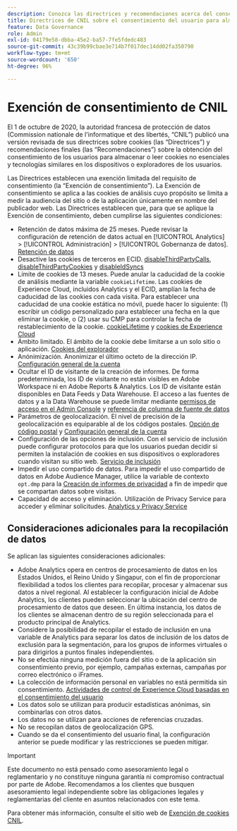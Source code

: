 ```yaml
---
description: Conozca las directrices y recomendaciones acerca del consentimiento de los usuarios para almacenar o leer cookies no esenciales en dispositivos o exploradores.
title: Directrices de CNIL sobre el consentimiento del usuario para almacenar cookies
feature: Data Governance
role: Admin
exl-id: 04179e58-dbba-45e2-ba57-7fe5fdedc483
source-git-commit: 43c39b99cbae3e714b7f017dec14dd02fa350790
workflow-type: tm+mt
source-wordcount: '650'
ht-degree: 96%

---
```


# Exención de consentimiento de CNIL

El 1 de octubre de 2020, la autoridad francesa de protección de datos (Commission nationale de l&#39;informatique et des libertés, “CNIL”) publicó una versión revisada de sus directrices sobre cookies (las “Directrices”) y recomendaciones finales (las “Recomendaciones”) sobre la obtención del consentimiento de los usuarios para almacenar o leer cookies no esenciales y tecnologías similares en los dispositivos o exploradores de los usuarios.

Las Directrices establecen una exención limitada del requisito de consentimiento (la “Exención de consentimiento”). La Exención de consentimiento se aplica a las cookies de análisis cuyo propósito se limita a medir la audiencia del sitio o de la aplicación únicamente en nombre del publicador web. Las Directrices establecen que, para que se aplique la Exención de consentimiento, deben cumplirse las siguientes condiciones:

* Retención de datos máxima de 25 meses.  Puede revisar la configuración de retención de datos actual en [!UICONTROL Analytics] > [!UICONTROL Administración] > [!UICONTROL Gobernanza de datos].  [Retención de datos](https://experienceleague.adobe.com/docs/analytics/technotes/data-retention.html?lang=es)
* Desactive las cookies de terceros en ECID. [disableThirdPartyCalls](https://experienceleague.adobe.com/docs/id-service/using/id-service-api/configurations/disablethirdpartycalls.html?lang=es#id-service-api), [disableThirdPartyCookies](https://experienceleague.adobe.com/docs/id-service/using/id-service-api/configurations/disable-cookies.html?lang=es#id-service-api) y [disableIdSyncs](https://experienceleague.adobe.com/docs/id-service/using/id-service-api/configurations/disableidsync.html?lang=es#id-service-api)
* Límite de cookies de 13 meses.  Puede anular la caducidad de la cookie de análisis mediante la variable `cookieLifetime`.  Las cookies de Experience Cloud, incluidos Analytics y el ECID, amplían la fecha de caducidad de las cookies con cada visita.  Para establecer una caducidad de una cookie estática no móvil, puede hacer lo siguiente: (1) escribir un código personalizado para establecer una fecha en la que eliminar la cookie, o (2) usar su CMP para controlar la fecha de restablecimiento de la cookie.   [cookieLifetime](https://experienceleague.adobe.com/docs/analytics/implementation/vars/config-vars/cookielifetime.html?lang=es) y [cookies de Experience Cloud](https://experienceleague.adobe.com/docs/core-services/interface/ec-cookies/cookies-privacy.html?lang=es#ec-cookies)
* Ámbito limitado. El ámbito de la cookie debe limitarse a un solo sitio o aplicación. [Cookies del explorador](https://experienceleague.adobe.com/docs/analytics/technotes/cookies/cookies.html?lang=es#third-party-cookie-limitations)
* Anónimización. Anonimizar el último octeto de la dirección IP. [Configuración general de la cuenta](/help/admin/admin/c-manage-report-suites/c-edit-report-suites/general/general-acct-settings-admin.md)
* Ocultar el ID de visitante de la creación de informes.  De forma predeterminada, los ID de visitante no están visibles en Adobe Workspace ni en Adobe Reports &amp; Analytics.  Los ID de visitante están disponibles en Data Feeds y Data Warehouse.  El acceso a las fuentes de datos y a la Data Warehouse se puede limitar mediante [permisos de acceso en el Admin Console](https://experienceleague.adobe.com/docs/core-services/interface/administration/admin-getting-started.html?lang=es) y [referencia de columna de fuente de datos](https://experienceleague.adobe.com/docs/analytics/export/analytics-data-feed/data-feed-contents/datafeeds-reference.html?lang=es#columns%2C-descriptions%2C-and-data-types)
* Parámetros de geolocalización. El nivel de precisión de la geolocalización es equiparable al de los códigos postales. [Opción de código postal](https://experienceleague.adobe.com/docs/analytics/implementation/vars/page-vars/zip.html?lang=es) y [Configuración general de la cuenta](https://experienceleague.adobe.com/docs/analytics/admin/admin-tools/general-acct-settings-admin.html?lang=es)
* Configuración de las opciones de inclusión.  Con el servicio de inclusión puede configurar protocolos para que los usuarios puedan decidir si permiten la instalación de cookies en sus dispositivos o exploradores cuando visitan su sitio web. [Servicio de inclusión](https://experienceleague.adobe.com/docs/id-service/using/implementation/opt-in-service/optin-overview.html?lang=es)
* Impedir el uso compartido de datos.  Para impedir el uso compartido de datos en Adobe Audience Manager, utilice la variable de contexto `opt.dmp` para la [Creación de informes de privacidad](/help/admin/admin/c-manage-report-suites/c-edit-report-suites/privacy-reporting.md) a fin de impedir que se compartan datos sobre visitas.
* Capacidad de acceso y eliminación. Utilización de Privacy Service para acceder y eliminar solicitudes. [Analytics y Privacy Service](https://experienceleague.adobe.com/docs/analytics/admin/data-governance/an-gdpr-overview.html?lang=es)

## Consideraciones adicionales para la recopilación de datos

Se aplican las siguientes consideraciones adicionales:

* Adobe Analytics opera en centros de procesamiento de datos en los Estados Unidos, el Reino Unido y Singapur, con el fin de proporcionar flexibilidad a todos los clientes para recopilar, procesar y almacenar sus datos a nivel regional. Al establecer la configuración inicial de Adobe Analytics, los clientes pueden seleccionar la ubicación del centro de procesamiento de datos que deseen. En última instancia, los datos de los clientes se almacenan dentro de su región seleccionada para el producto principal de Analytics.
* Considere la posibilidad de recopilar el estado de inclusión en una variable de Analytics para separar los datos de inclusión de los datos de exclusión para la segmentación, para los grupos de informes virtuales o para dirigirlos a puntos finales independientes.
* No se efectúa ninguna medición fuera del sitio o de la aplicación sin consentimiento previo, por ejemplo, campañas externas, campañas por correo electrónico o iFrames.
* La colección de información personal en variables no está permitida sin consentimiento. [Actividades de control de Experience Cloud basadas en el consentimiento del usuario](https://experienceleague.adobe.com/docs/id-service/using/implementation/opt-in-service/use-opt-in-to-control-experience-cloud-activities-based-on-user-consent.html?lang=es#implementing-opt-in-on-the-page)
* Los datos solo se utilizan para producir estadísticas anónimas, sin combinarlas con otros datos.
* Los datos no se utilizan para acciones de referencias cruzadas.
* No se recopilan datos de geolocalización GPS.
* Cuando se da el consentimiento del usuario final, la configuración anterior se puede modificar y las restricciones se pueden mitigar.

>[!IMPORTANT]
>
>Este documento no está pensado como asesoramiento legal o reglamentario y no constituye ninguna garantía ni compromiso contractual por parte de Adobe. Recomendamos a los clientes que busquen asesoramiento legal independiente sobre las obligaciones legales y reglamentarias del cliente en asuntos relacionados con este tema.


Para obtener más información, consulte el sitio web de [Exención de cookies CNIL](https://www.cnil.fr/en/sheet-ndeg16-use-analytics-your-websites-and-applications).

